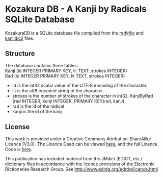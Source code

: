 # Kozakura DB - A Kanji by Radicals SQLite Database

KozakuraDB is a SQLite database file compiled from the [radkfile](http://nihongo.monash.edu//kradinf.html) and [kanjidic2](http://www.edrdg.org/wiki/index.php/KANJIDIC_Project) files.

## Structure
The database contains three tables:  
Kanji (id INTEGER PRIMARY KEY, lit TEXT, strokes INTEGER)  
Rad (id INTEGER PRIMARY KEY, lit TEXT, strokes INTEGER)
* id is the int32 scalar value of the UTF-8 encoding of the character.
* lit is the utf8 encoded string of the character.
* strokes is the number of strokes of the character in int32.
KanjiByRad (rad INTEGER, kanji INTEGER, PRIMARY KEY(rad, kanji)
* rad is the id of the radical
* kanji is the id of the kanji


## License

This work is provided under a Creative Commons Attribution-ShareAlike Licence (V3.0). The Licence Deed can be viewed [here](https://creativecommons.org/licenses/by-sa/3.0/), and the full Licence Code is [here](https://creativecommons.org/licenses/by-sa/3.0/legalcode).

This publication has included material from the JMdict (EDICT, etc.) dictionary files in accordance with the licence provisions of the Electronic Dictionaries Research Group. See http://www.edrdg.org/edrdg/licence.html
